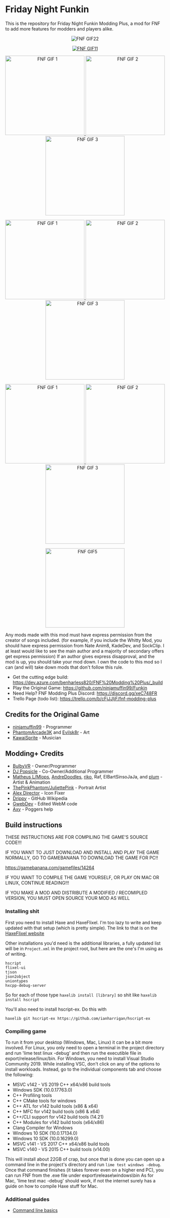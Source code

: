 # Friday Night Funkin

This is the repository for Friday Night Funkin Modding Plus, a mod for FNF to add more features for modders and players alike.

<p align="center">
  <img src="https://www.icegif.com/wp-content/uploads/2024/10/friday-night-funkin-icegif-7.gif" alt="FNF GIF22">
</p>


<p align="center">
  <a href="https://www.youtube.com/watch?v=XXXXX" target="_blank">
    <img src="https://www.icegif.com/wp-content/uploads/2024/10/friday-night-funkin-icegif-7.gif" alt="FNF GIF11">
  </a>
</p>

<p align="center">
  <a href="https://youtu.be/VIDEO1" target="_blank">
    <img src="https://www.icegif.com/wp-content/uploads/2024/10/friday-night-funkin-icegif-7.gif" width="250" alt="FNF GIF 1">
  </a>
  <a href="https://youtu.be/VIDEO2" target="_blank">
    <img src="https://i.makeagif.com/media/5-12-2021/yd0uoT.gif" width="250" alt="FNF GIF 2">
  </a>
  <a href="https://youtu.be/VIDEO3" target="_blank">
    <img src="https://www.icegif.com/wp-content/uploads/2024/10/friday-night-funkin-icegif-7.gif" width="250" alt="FNF GIF 3">
  </a>
</p>
<p align="center">
  <a href="https://youtu.be/VIDEO1" target="_blank">
    <img src="https://www.icegif.com/wp-content/uploads/2024/10/friday-night-funkin-icegif-7.gif" width="250" alt="FNF GIF 1">
  </a>
  <a href="https://youtu.be/VIDEO2" target="_blank">
    <img src="https://i.makeagif.com/media/5-12-2021/yd0uoT.gif" width="250" alt="FNF GIF 2">
  </a>
  <a href="https://youtu.be/VIDEO3" target="_blank">
    <img src="https://www.icegif.com/wp-content/uploads/2024/10/friday-night-funkin-icegif-7.gif" width="250" alt="FNF GIF 3">
  </a>
</p>
<p align="center">
  <a href="https://youtu.be/VIDEO1" target="_blank">
    <img src="https://www.icegif.com/wp-content/uploads/2024/10/friday-night-funkin-icegif-7.gif" width="250" alt="FNF GIF 1">
  </a>
  <a href="https://youtu.be/VIDEO2" target="_blank">
    <img src="https://i.makeagif.com/media/5-12-2021/yd0uoT.gif" width="250" alt="FNF GIF 2">
  </a>
  <a href="https://youtu.be/VIDEO3" target="_blank">
    <img src="https://www.icegif.com/wp-content/uploads/2024/10/friday-night-funkin-icegif-7.gif" width="250" alt="FNF GIF 3">
  </a>
</p>

<p align="center">
  <img src="https://www.icegif.com/wp-content/uploads/2024/10/friday-night-funkin-icegif-7.gif" width="250" alt="FNF GIF5">
</p>

Any mods made with this mod must have express permission from the creator of songs included. 
(for example, if you include the Whitty Mod, you should have express permission from Nate Anim8, KadeDev, and SockClip.
I at least would like to see the main author and a majority of secondary offers get express permission)
If an author gives express disapproval, and the mod is up, you should take your mod down. I own the code to this mod so I can (and will)
take down mods that don't follow this rule.


- Get the cutting edge build: https://dev.azure.com/benharless820/FNF%20Modding%20Plus/_build
- Play the Original Game: https://github.com/ninjamuffin99/Funkin
- Need Help? FNF Modding Plus Discord: https://discord.gg/xeC748FR
- Trello Page (todo list): https://trello.com/b/cFjJJIjF/fnf-modding-plus
## Credits for the Original Game

- [ninjamuffin99](https://twitter.com/ninja_muffin99) - Programmer
- [PhantomArcade3K](https://twitter.com/phantomarcade3k) and [Evilsk8r](https://twitter.com/evilsk8r) - Art
- [KawaiSprite](https://twitter.com/kawaisprite) - Musician
## Modding+ Credits

- [BulbyVR](https://github.com/TheDrawingCoder-Gamer) - Owner/Programmer
- [DJ Popsicle](https://gamebanana.com/members/1780306) - Co-Owner/Additional Programmer
- [Matheus L/Mlops](https://gamebanana.com/members/1767306), [AndreDoodles](https://gamebanana.com/members/1764840), [riko](https://github.com/rikokitsu), Raf, ElBartSinsoJaJa, and [plum](https://www.youtube.com/channel/UCXbiI4MJD9Y3FpjW61lG8ZQ) - Artist & Animation
- [ThePinkPhantom/JuliettePink](https://gamebanana.com/members/1892442) - Portrait Artist
- [Alex Director](https://gamebanana.com/members/1701629) - Icon Fixer
- [Drippy](https://github.com/TrafficKid) - GitHub Wikipedia
- [GwebDev](https://github.com/GrowtopiaFli) - Edited WebM code
- [Axy](https://github.com/timeless13GH) - Poggers help
## Build instructions

THESE INSTRUCTIONS ARE FOR COMPILING THE GAME'S SOURCE CODE!!!

IF YOU WANT TO JUST DOWNLOAD AND INSTALL AND PLAY THE GAME NORMALLY, GO TO GAMEBANANA TO DOWNLOAD THE GAME FOR PC!!

https://gamebanana.com/gamefiles/14264

IF YOU WANT TO COMPILE THE GAME YOURSELF, OR PLAY ON MAC OR LINUX, CONTINUE READING!!!

IF YOU MAKE A MOD AND DISTRIBUTE A MODIFIED / RECOMIPLED VERSION, YOU MUST OPEN SOURCE YOUR MOD AS WELL

### Installing shit

First you need to install Haxe and HaxeFlixel. I'm too lazy to write and keep updated with that setup (which is pretty simple).
The link to that is on the [HaxeFlixel website](https://haxeflixel.com/documentation/getting-started/)

Other installations you'd need is the additional libraries, a fully updated list will be in `Project.xml` in the project root, but here are the one's I'm using as of writing.

```
hscript
flixel-ui
tjson
json2object
uniontypes
hxcpp-debug-server
```

So for each of those type `haxelib install [library]` so shit like `haxelib install hscript`

You'll also need to install hscript-ex. Do this with

```
haxelib git hscript-ex https://github.com/ianharrigan/hscript-ex
```


### Compiling game


To run it from your desktop (Windows, Mac, Linux) it can be a bit more involved. For Linux, you only need to open a terminal in the project directory and run 'lime test linux -debug' and then run the executible file in export/release/linux/bin. For Windows, you need to install Visual Studio Community 2019. While installing VSC, don't click on any of the options to install workloads. Instead, go to the individual components tab and choose the following:
* MSVC v142 - VS 2019 C++ x64/x86 build tools
* Windows SDK (10.0.17763.0)
* C++ Profiling tools
* C++ CMake tools for windows
* C++ ATL for v142 build tools (x86 & x64)
* C++ MFC for v142 build tools (x86 & x64)
* C++/CLI support for v142 build tools (14.21)
* C++ Modules for v142 build tools (x64/x86)
* Clang Compiler for Windows
* Windows 10 SDK (10.0.17134.0)
* Windows 10 SDK (10.0.16299.0)
* MSVC v141 - VS 2017 C++ x64/x86 build tools
* MSVC v140 - VS 2015 C++ build tools (v14.00)

This will install about 22GB of crap, but once that is done you can open up a command line in the project's directory and run `lime test windows -debug`. Once that command finishes (it takes forever even on a higher end PC), you can run FNF from the .exe file under export\release\windows\bin
As for Mac, 'lime test mac -debug' should work, if not the internet surely has a guide on how to compile Haxe stuff for Mac.
### Additional guides

- [Command line basics](https://ninjamuffin99.newgrounds.com/news/post/1090480)
